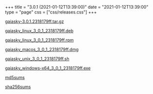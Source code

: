 +++
title = "3.0.1 (2021-01-12T13:39:00)"
date = "2021-01-12T13:39:00"
type = "page"
css = ["css/releases.css"]
+++

<section class="download-links">

<div class="package">

[gaiasky-3.0.1.2318179ff.tar.gz](https://gaia.ari.uni-heidelberg.de/gaiasky/releases/3.0.1.2318179ff/gaiasky-3.0.1.2318179ff.tar.gz)

</div>
<div class="package">

[gaiasky_linux_3_0_1_2318179ff.deb](https://gaia.ari.uni-heidelberg.de/gaiasky/releases/3.0.1.2318179ff/gaiasky_linux_3_0_1_2318179ff.deb)

</div>
<div class="package">

[gaiasky_linux_3_0_1_2318179ff.rpm](https://gaia.ari.uni-heidelberg.de/gaiasky/releases/3.0.1.2318179ff/gaiasky_linux_3_0_1_2318179ff.rpm)

</div>
<div class="package">

[gaiasky_macos_3_0_1_2318179ff.dmg](https://gaia.ari.uni-heidelberg.de/gaiasky/releases/3.0.1.2318179ff/gaiasky_macos_3_0_1_2318179ff.dmg)

</div>
<div class="package">

[gaiasky_unix_3_0_1_2318179ff.sh](https://gaia.ari.uni-heidelberg.de/gaiasky/releases/3.0.1.2318179ff/gaiasky_unix_3_0_1_2318179ff.sh)

</div>
<div class="package">

[gaiasky_windows-x64_3_0_1_2318179ff.exe](https://gaia.ari.uni-heidelberg.de/gaiasky/releases/3.0.1.2318179ff/gaiasky_windows-x64_3_0_1_2318179ff.exe)

</div>
<div class="package">

[md5sums](https://gaia.ari.uni-heidelberg.de/gaiasky/releases/3.0.1.2318179ff/md5sums)

</div>
<div class="package">

[sha256sums](https://gaia.ari.uni-heidelberg.de/gaiasky/releases/3.0.1.2318179ff/sha256sums)

</div>


</section>
